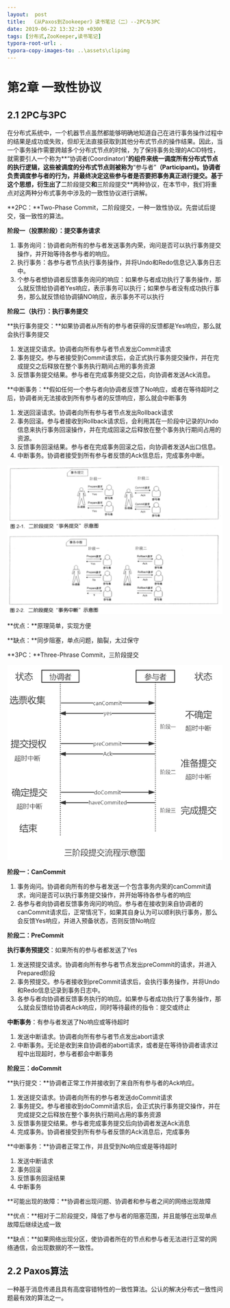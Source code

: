 ```yaml
---
layout:  post
title:  《从Paxos到Zookeeper》读书笔记（二）--2PC与3PC
date: 2019-06-22 13:32:20 +0300
tags: [分布式,ZooKeeper,读书笔记]
typora-root-url: .
typora-copy-images-to: ..\assets\clipimg
---
```


# 第2章 一致性协议

 

## 2.1 2PC与3PC

在分布式系统中，一个机器节点虽然都能够明确地知道自己在进行事务操作过程中的结果是成功或失败，但却无法直接获取到其他分布式节点的操作结果。因此，当一个事务操作需要跨越多个分布式节点的时候，为了保持事务处理的ACID特性，就需要引人一个称为**“协调者(Coordinator)”**的组件来统一调度所有分布式节点的执行逻辑，这些被调度的分布式节点则被称为**“参与者”**（Participant)。协调者负责调度参与者的行为，并最终决定这些参与者是否要把事务真正进行提交。基于这个思想，衍生出了**二阶段提交**和**三阶段提交**两种协议，在本节中，我们将重点对这两种分布式事务中涉及的一致性协议进行讲解。

 

**2PC：**Two-Phase Commit，二阶段提交，一种一致性协议。先尝试后提交，强一致性的算法。

 

**阶段一（投票阶段）：提交事务请求**

1. 事务询问：协调者向所有的参与者发送事务内荣，询问是否可以执行事务提交操作，并开始等待各参与者的响应。
2. 执行事务：各参与者节点执行事务操作，并将Undo和Redo信息记入事务日志中。
3. 个参与者想协调者反馈事务询问的响应：如果参与者成功执行了事务操作，那么就反馈给协调者Yes响应，表示事务可以执行；如果参与者没有成功执行事务，那么就反馈给协调镇NO响应，表示事务不可以执行

 

**阶段二（执行）：执行事务提交**

 

**执行事务提交：**如果协调者从所有的参与者获得的反馈都是Yes响应，那么就会执行事务提交

1. 发送提交请求。协调者向所有参与者节点发出Commit请求
2. 事务提交。参与者接受到Commit请求后，会正式执行事务提交操作，并在完成提交之后释放在整个事务执行期间占用的事务资源
3. 反馈事务提交结果。参与者在完成事务提交之后，向协调者发送Ack消息。

**中断事务：**假如任何一个参与者向协调者反馈了No响应，或者在等待超时之后，协调者尚无法接收到所有参与者的反馈响应，那么就会中断事务

1. 发送回滚请求。协调者向所有参与者节点发出Rollback请求
2. 事务回滚。参与者接收到Rollback请求后，会利用其在一阶段中记录的Undo信息来执行事务回滚操作，并在完成回滚之后释放在整个事务执行期间占用的资源。
3. 反馈事务回滚结果。参与者在完成事务回滚之后，向协调者发送A出口信息。
4. 中断事务。协调者接受到所有参与者反馈的Ack信息后，完成事务中断。

 

![二阶段示意图](/../assets/clipimg/clip_image001-1561528345127.png)

 

**优点：**原理简单，实现方便

**缺点：**同步阻塞，单点问题，脑裂，太过保守

 

**3PC：**Three-Phrase Commit，三阶段提交

![三阶段示意图](/../assets/clipimg/clip_image002-1561528357421.png)

**阶段一：CanCommit**

1. 事务询问。协调者向所有的参与者发送一个包含事务内荣的canCommit请求，询问是否可以执行事务提交操作，并开始等待各参与者的响应
2. 各参与者向协调者反馈事务询问的响应。参与者在接收到来自协调者的canCommit请求后，正常情况下，如果其自身认为可以顺利执行事务，那么会反馈Yes响应，并进入预备状态，否则反馈No响应

**阶段二：PreCommit**

**执行事务预提交**：如果所有的参与者都发送了Yes

1. 发送预提交请求。协调者向所有参与者节点发出preCommit的请求，并进入Prepared阶段
2. 事务预提交。参与者接收到preCommit请求后，会执行事务操作，并将Undo和Redo信息记录到事务日志中。
3. 各参与者向协调者反馈事务执行的响应。如果参与者成功执行了事务操作，那么就会反馈给协调者Ack响应，同时等待最终的指令：提交或终止

**中断事务**：有参与者发送了No响应或等待超时

1. 发送中断请求。协调者向所有参与者节点发出abort请求
2. 中断事务。无论是收到来自协调者的abort请求，或者是在等待协调者请求过程中出现超时，参与者都会中断事务

**阶段三：doCommit**

**执行提交：**协调者正常工作并接收到了来自所有参与者的Ack响应。

1. 发送提交请求。协调者向所有的参与者发送doCommit请求
2. 事务提交。参与者接收到doCommit请求后，会正式执行事务提交操作，并在完成提交之后释放在整个事务执行期间占用的事务资源
3. 反馈事务提交结果。参与者完成事务提交后向协调者发送Ack消息
4. 完成事务。协调者接受到所有参与者反馈的Ack消息后，完成事务

**中断事务：**协调者正常工作，并且受到No响应或是等待超时

1. 发送中断请求
2. 事务回滚
3. 反馈事务回滚结果
4. 中断事务

 

**可能出现的故障：**协调者出现问题、协调者和参与者之间的网络出现故障

 

**优点：**相对于二阶段提交，降低了参与者的阻塞范围，并且能够在出现单点故障后继续达成一致

**缺点：**如果网络出现分区，使协调者所在的节点和参与者无法进行正常的网络通信，会出现数据的不一致性。

 

## 2.2 Paxos算法

 

一种基于消息传递且具有高度容错特性的一致性算法。公认的解决分布式一致性问题最有效的算法之一。

